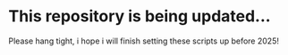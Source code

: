 # This repository is being updated...
Please hang tight, i hope i will finish setting these scripts up before 2025!
